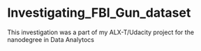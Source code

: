 # Investigating_FBI_Gun_dataset
This investigation was a part of my ALX-T/Udacity project for the nanodegree in Data Analytocs
